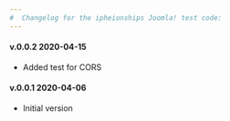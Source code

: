```yaml
--- 
#  Changelog for the ipheionships Joomla! test code:
---
```

<h4>v.0.0.2 2020-04-15</h4>
<ul>
<li>Added test for CORS</li>
</ul>

<h4>v.0.0.1 2020-04-06</h4>
<ul>
<li>Initial version</li>
</ul>
